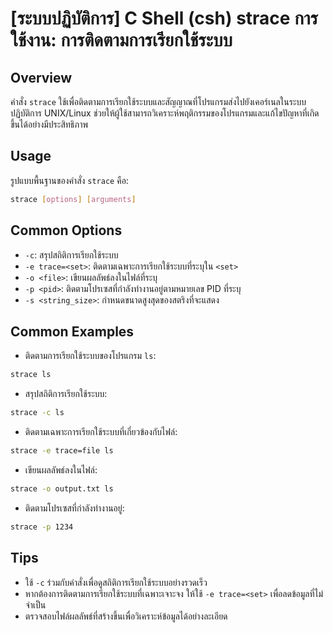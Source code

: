 # [ระบบปฏิบัติการ] C Shell (csh) strace การใช้งาน: การติดตามการเรียกใช้ระบบ

## Overview
คำสั่ง `strace` ใช้เพื่อติดตามการเรียกใช้ระบบและสัญญาณที่โปรแกรมส่งไปยังเคอร์เนลในระบบปฏิบัติการ UNIX/Linux ช่วยให้ผู้ใช้สามารถวิเคราะห์พฤติกรรมของโปรแกรมและแก้ไขปัญหาที่เกิดขึ้นได้อย่างมีประสิทธิภาพ

## Usage
รูปแบบพื้นฐานของคำสั่ง `strace` คือ:

```bash
strace [options] [arguments]
```

## Common Options
- `-c`: สรุปสถิติการเรียกใช้ระบบ
- `-e trace=<set>`: ติดตามเฉพาะการเรียกใช้ระบบที่ระบุใน `<set>`
- `-o <file>`: เขียนผลลัพธ์ลงในไฟล์ที่ระบุ
- `-p <pid>`: ติดตามโปรเซสที่กำลังทำงานอยู่ตามหมายเลข PID ที่ระบุ
- `-s <string_size>`: กำหนดขนาดสูงสุดของสตริงที่จะแสดง

## Common Examples
- ติดตามการเรียกใช้ระบบของโปรแกรม `ls`:

```bash
strace ls
```

- สรุปสถิติการเรียกใช้ระบบ:

```bash
strace -c ls
```

- ติดตามเฉพาะการเรียกใช้ระบบที่เกี่ยวข้องกับไฟล์:

```bash
strace -e trace=file ls
```

- เขียนผลลัพธ์ลงในไฟล์:

```bash
strace -o output.txt ls
```

- ติดตามโปรเซสที่กำลังทำงานอยู่:

```bash
strace -p 1234
```

## Tips
- ใช้ `-c` ร่วมกับคำสั่งเพื่อดูสถิติการเรียกใช้ระบบอย่างรวดเร็ว
- หากต้องการติดตามการเรียกใช้ระบบที่เฉพาะเจาะจง ให้ใช้ `-e trace=<set>` เพื่อลดข้อมูลที่ไม่จำเป็น
- ตรวจสอบไฟล์ผลลัพธ์ที่สร้างขึ้นเพื่อวิเคราะห์ข้อมูลได้อย่างละเอียด